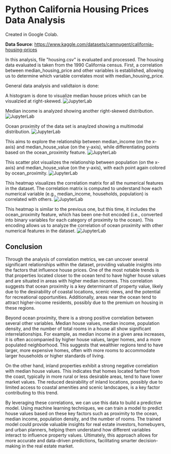 # Python California Housing Prices Data Analysis

Created in Google Colab.

**Data Source**: https://www.kaggle.com/datasets/camnugent/california-housing-prices

In this analysis, file "housing.csv" is evaluated and processed.
The housing data evaluated is taken from the 1990 California census.
First, a correlation between median_housing_price and other variables is established, allowing us to determine which variable correlates most with median_housing_price.

General data analysis and validtaion is done:

A histogram is done to visualize median house prices which can be visualzied at right-skewed.
![JupyterLab](images/graph_1.png)

Median income is analyzed showing another right-skewed distribution.
![JupyterLab](images/graph_2.png)

Ocean proximity of the data set is anaylzed showing a multimodal distribution.
![JupyterLab](images/graph_3.png)

This aims to explore the relationship between median_income (on the x-axis) and median_house_value (on the y-axis), while differentiating points based on the ocean_proximity feature.
![JupyterLab](images/graph_4.png)

This scatter plot visualizes the relationship between population (on the x-axis) and median_house_value (on the y-axis), with each point again colored by ocean_proximity.
![JupyterLab](images/graph_5.png)

This heatmap visualizes the correlation matrix for all the numerical features in the dataset. The correlation matrix is computed to understand how each numerical variable (e.g., median_income, households, population) is correlated with others.
![JupyterLab](images/graph_6.png)

This heatmap is similar to the previous one, but this time, it includes the ocean_proximity feature, which has been one-hot encoded (i.e., converted into binary variables for each category of proximity to the ocean). This encoding allows us to analyze the correlation of ocean proximity with other numerical features in the dataset.
![JupyterLab](images/graph_7.png)

## Conclusion

Through the analysis of correlation metrics, we can uncover several significant relationships within the dataset, providing valuable insights into the factors that influence house prices. One of the most notable trends is that properties located closer to the ocean tend to have higher house values and are situated in areas with higher median incomes. This correlation suggests that ocean proximity is a key determinant of property value, likely due to the desirability of coastal locations, scenic views, and the potential for recreational opportunities. Additionally, areas near the ocean tend to attract higher-income residents, possibly due to the premium on housing in these regions.

Beyond ocean proximity, there is a strong positive correlation between several other variables. Median house values, median income, population density, and the number of total rooms in a house all show significant interrelationships. For example, as median income in a given area increases, it is often accompanied by higher house values, larger homes, and a more populated neighborhood. This suggests that wealthier regions tend to have larger, more expensive homes, often with more rooms to accommodate larger households or higher standards of living.

On the other hand, inland properties exhibit a strong negative correlation with median house values. This indicates that homes located farther from the coast, typically in more rural or less desirable areas, tend to have lower market values. The reduced desirability of inland locations, possibly due to limited access to coastal amenities and scenic landscapes, is a key factor contributing to this trend.

By leveraging these correlations, we can use this data to build a predictive model. Using machine learning techniques, we can train a model to predict house values based on these key factors such as proximity to the ocean, median income, population density, and the number of rooms. The trained model could provide valuable insights for real estate investors, homebuyers, and urban planners, helping them understand how different variables interact to influence property values. Ultimately, this approach allows for more accurate and data-driven predictions, facilitating smarter decision-making in the real estate market.
